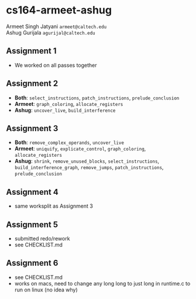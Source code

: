 # cs164-armeet-ashug

Armeet Singh Jatyani `armeet@caltech.edu`  
Ashug Gurijala `agurijal@caltech.edu`

## Assignment 1

- We worked on all passes together

## Assignment 2

- **Both**: `select_instructions`, `patch_instructions`, `prelude_conclusion`
- **Armeet**: `graph_coloring`, `allocate_registers`
- **Ashug**: `uncover_live`, `build_interference`

## Assignment 3

- **Both**: `remove_complex_operands`, `uncover_live`
- **Armeet**:  `uniquify`, `explicate_control`, `graph_coloring`, `allocate_registers`
- **Ashug**: `shrink`, `remove_unused_blocks`, `select_instructions`, `build_interference_graph`, `remove_jumps`, `patch_instructions`, `prelude_conclusion`

## Assignment 4

- same worksplit as Assignment 3

## Assignment 5

- submitted redo/rework
- see CHECKLIST.md

## Assignment 6

- see CHECKLIST.md
- works on macs, need to change any long long to just long in runtime.c to run on linux (no idea why) 

